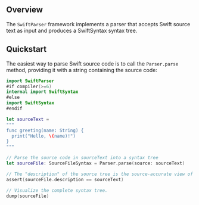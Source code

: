 ## Overview

The `SwiftParser` framework implements a parser that accepts Swift source text as input and produces a SwiftSyntax syntax tree. 

## Quickstart

The easiest way to parse Swift source code is to call the `Parser.parse` method, providing it with a string containing the source code:

```swift
import SwiftParser
#if compiler(>=6)
internal import SwiftSyntax
#else
import SwiftSyntax
#endif

let sourceText =
"""
func greeting(name: String) {
  print("Hello, \(name)!")
}
"""

// Parse the source code in sourceText into a syntax tree
let sourceFile: SourceFileSyntax = Parser.parse(source: sourceText)

// The "description" of the source tree is the source-accurate view of what was parsed.
assert(sourceFile.description == sourceText)

// Visualize the complete syntax tree.
dump(sourceFile)
```
